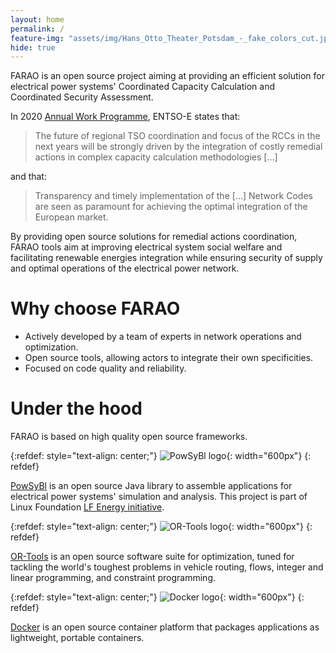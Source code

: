```yaml
---
layout: home
permalink: /
feature-img: "assets/img/Hans_Otto_Theater_Potsdam_-_fake_colors_cut.jpg"
hide: true
---
```


FARAO is an open source project aiming at providing an efficient solution for electrical power systems'
Coordinated Capacity Calculation and Coordinated Security Assessment.

In 2020 [Annual Work Programme](https://consultations.entsoe.eu/entso-e-general/have-your-say-on-entso-es-annual-work-programme-20/supporting_documents/191017_ENTSOE%20AWP%202020_Stakeholder%20consultation.pdf),
ENTSO-E states that:

> The future of regional TSO coordination and focus of the RCCs in the next years will be strongly driven by
> the integration of costly remedial actions in complex capacity calculation methodologies [...]

and that:

> Transparency and timely implementation of the [...] Network Codes are seen as paramount for
> achieving the optimal integration of the European market.

By providing open source solutions for remedial actions coordination, FARAO tools aim at improving electrical system
social welfare and facilitating renewable energies integration while ensuring security of supply and optimal operations
of the electrical power network.

# Why choose FARAO
- Actively developed by a team of experts in network operations and optimization.
- Open source tools, allowing actors to integrate their own specificities.
- Focused on code quality and reliability.

# Under the hood
FARAO is based on high quality open source frameworks.

{:refdef: style="text-align: center;"}
![PowSyBl logo](../assets/img/logos/logo_lfe_powsybl.svg){: width="600px"}
{: refdef}

[PowSyBl](https://www.powsybl.org/) is an open source Java library to assemble applications
for electrical power systems' simulation and analysis. This project is part of Linux Foundation
[LF Energy initiative](https://www.lfenergy.org/).


{:refdef: style="text-align: center;"}
![OR-Tools logo](../assets/img/logos/DuoN35ZXgAAKzC_.jpg){: width="600px"}
{: refdef}

[OR-Tools](https://developers.google.com/optimization) is an open source software suite for
optimization, tuned for tackling the world's toughest problems in vehicle routing, flows,
integer and linear programming, and constraint programming.

{:refdef: style="text-align: center;"}
![Docker logo](../assets/img/logos/horizontal-logo-monochromatic-white.png){: width="600px"}
{: refdef}

[Docker](http://www.docker.com) is an open source container platform that packages applications as
lightweight, portable containers. 
